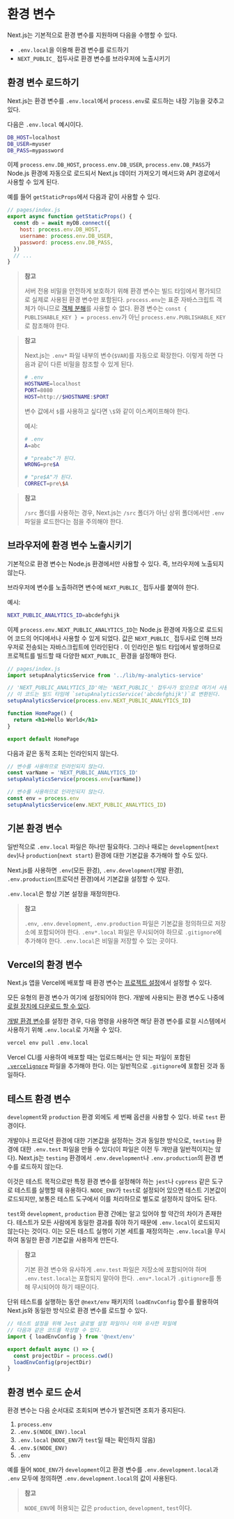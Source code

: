 # 환경 변수

Next.js는 기본적으로 환경 변수를 지원하며 다음을 수행할 수 있다.

- `.env.local`을 이용해 환경 변수를 로드하기
- `NEXT_PUBLIC_` 접두사로 환경 변수를 브라우저에 노출시키기

## 환경 변수 로드하기

Next.js는 환경 변수를 `.env.local`에서 `process.env`로 로드하는 내장 기능을 갖추고 있다.

다음은 `.env.local` 예시이다.

```bash
DB_HOST=localhost
DB_USER=myuser
DB_PASS=mypassword
```

이제 `process.env.DB_HOST`, `process.env.DB_USER`, `process.env.DB_PASS`가 Node.js 환경에 자동으로 로드되서 Next.js 데이터 가져오기 메서드와 API 경로에서 사용할 수 있게 된다.

예를 들어 `getStaticProps`에서 다음과 같이 사용할 수 있다.

```js
// pages/index.js
export async function getStaticProps() {
  const db = await myDB.connect({
    host: process.env.DB_HOST,
    username: process.env.DB_USER,
    password: process.env.DB_PASS,
  })
  // ...
}
```

> **참고**
>
> 서버 전용 비밀을 안전하게 보호하기 위해 환경 변수는 빌드 타임에서 평가되므로 실제로 사용된 환경 변수만 포함된다. `process.env`는 표준 자바스크립트 객체가 아니므로 [객체 분해](https://developer.mozilla.org/en-US/docs/Web/JavaScript/Reference/Operators/Destructuring_assignment)를 사용할 수 없다. 환경 변수는 `const { PUBLISHABLE_KEY } = process.env`가 아닌 `process.env.PUBLISHABLE_KEY`로 참조해야 한다.

> **참고**
>
> Next.js는 `.env*` 파일 내부의 변수(`$VAR`)를 자동으로 확장한다. 이렇게 하면 다음과 같이 다른 비밀을 참조할 수 있게 된다.
>
> ```bash
> # .env
> HOSTNAME=localhost
> PORT=8080
> HOST=http://$HOSTNAME:$PORT
> ```
> 변수 값에서 `$`를 사용하고 싶다면 `\$`와 같이 이스케이프해야 한다.
>
> 예시:
>
> ```bash
> # .env
> A=abc
> 
> # "preabc"가 된다.
> WRONG=pre$A
> 
> # "pre$A"가 된다.
> CORRECT=pre\$A
> ```

> **참고**
>
> `/src` 폴더를 사용하는 경우, Next.js는 `/src` 폴더가 아닌 상위 폴더에서만 `.env` 파일을 로드한다는 점을 주의해야 한다.

## 브라우저에 환경 변수 노출시키기

기본적으로 환경 변수는 Node.js 환경에서만 사용할 수 있다. 즉, 브라우저에 노출되지 않는다.

브라우저에 변수를 노출하려면 변수에 `NEXT_PUBLIC_` 접두사를 붙여야 한다.

예시:

```bash
NEXT_PUBLIC_ANALYTICS_ID=abcdefghijk
```

이제 `process.env.NEXT_PUBLIC_ANALYTICS_ID`는 Node.js 환경에 자동으로 로드되어 코드의 어디에서나 사용할 수 있게 되었다. 값은 `NEXT_PUBLIC_` 접두사로 인해 브라우저로 전송되는 자바스크립트에 인라인된다 . 이 인라인은 빌드 타임에서 발생하므로 프로젝트를 빌드할 때 다양한 `NEXT_PUBLIC_` 환경을 설정해야 한다.

```jsx
// pages/index.js
import setupAnalyticsService from '../lib/my-analytics-service'

// 'NEXT_PUBLIC_ANALYTICS_ID'에는 'NEXT_PUBLIC_' 접두사가 있으므로 여기서 사용이 가능하다.
// 이 코드는 빌드 타임에 `setupAnalyticsService('abcdefghijk')`로 변환된다.
setupAnalyticsService(process.env.NEXT_PUBLIC_ANALYTICS_ID)

function HomePage() {
  return <h1>Hello World</h1>
}

export default HomePage
```

다음과 같은 동적 조회는 인라인되지 않는다.

```js
// 변수를 사용하므로 인라인되지 않는다.
const varName = 'NEXT_PUBLIC_ANALYTICS_ID'
setupAnalyticsService(process.env[varName])

// 변수를 사용하므로 인라인되지 않는다.
const env = process.env
setupAnalyticsService(env.NEXT_PUBLIC_ANALYTICS_ID)
```

## 기본 환경 변수

일반적으로 `.env.local` 파일은 하나만 필요하다. 그러나 때로는 `development`(`next dev`)나 `production`(`next start`) 환경에 대한 기본값을 추가해야 할 수도 있다.

Next.js를 사용하면 `.env`(모든 환경), `.env.development`(개발 환경), `.env.production`(프로덕션 환경)에서 기본값을 설정할 수 있다.

`.env.local`은 항상 기본 설정을 재정의한다.

> **참고**
>
> `.env`, `.env.development`, `.env.production` 파일은 기본값을 정의하므로 저장소에 포함되어야 한다. `.env*.local` 파일은 무시되어야 하므로 `.gitignore`에 추가해야 한다. `.env.local`은 비밀을 저장할 수 있는 곳이다.

## Vercel의 환경 변수

Next.js 앱을 Vercel에 배포할 때 환경 변수는 [프로젝트 설정](https://vercel.com/docs/environment-variables)에서 설정할 수 있다.

모든 유형의 환경 변수가 여기에 설정되어야 한다. 개발에 사용되는 환경 변수도 나중에 [로컬 장치에 다운로드 할 수 있다](https://vercel.com/docs/environment-variables#development-environment-variables).

[개발 환경 변수](https://vercel.com/docs/environment-variables#development-environment-variables)를 설정한 경우, 다음 명령을 사용하면 해당 환경 변수를 로컬 시스템에서 사용하기 위해 `.env.local`로 가져올 수 있다.

```bash
vercel env pull .env.local
```

Vercel CLI를 사용하여 배포할 때는 업로드해서는 안 되는 파일이 포함된 [`.vercelignore`](https://vercel.com/guides/prevent-uploading-sourcepaths-with-vercelignore?query=vercelignore#allowlist) 파일을 추가해야 한다. 이는 일반적으로 `.gitignore`에 포함된 것과 동일하다.

## 테스트 환경 변수

`development`와 `production` 환경 외에도 세 번째 옵션을 사용할 수 있다. 바로 `test` 환경이다.

개발이나 프로덕션 환경에 대한 기본값을 설정하는 것과 동일한 방식으로, `testing` 환경에 대한 `.env.test` 파일을 만들 수 있다(이 파일은 이전 두 개만큼 일반적이지는 않다). Next.js는 `testing` 환경에서 `.env.development`나 `.env.production`의 환경 변수를 로드하지 않는다.

이것은 테스트 목적으로만 특정 환경 변수를 설정해야 하는 `jest`나 `cypress` 같은 도구로 테스트를 실행할 때 유용하다. `NODE_ENV`가 `test`로 설정되어 있으면 테스트 기본값이 로드되지만, 보통은 테스트 도구에서 이를 처리하므로 별도로 설정하지 않아도 된다.

`test`와 `development`, `production` 환경 간에는 알고 있어야 할 약간의 차이가 존재한다. 테스트가 모든 사람에게 동일한 결과를 줘야 하기 때문에 `.env.local`이 로드되지 않는다는 것이다. 이는 모든 테스트 실행이 기본 세트를 재정의하는 `.env.local`을 무시하여 동일한 환경 기본값을 사용하게 만든다.

> **참고**
>
> 기본 환경 변수와 유사하게 `.env.test` 파일은 저장소에 포함되어야 하며 `.env.test.local`는 포함되지 말아야 한다. `.env*.local`가 `.gitignore`를 통해 무시되어야 하기 때문이다.

단위 테스트를 실행하는 동안 `@next/env` 패키지의 `loadEnvConfig` 함수를 활용하여 Next.js와 동일한 방식으로 환경 변수를 로드할 수 있다.

```jsx
// 테스트 설정을 위해 Jest 글로벌 설정 파일이나 이와 유사한 파일에
// 다음과 같은 코드를 작성할 수 있다.
import { loadEnvConfig } from '@next/env'

export default async () => {
  const projectDir = process.cwd()
  loadEnvConfig(projectDir)
}
```

## 환경 변수 로드 순서

환경 변수는 다음 순서대로 조회되며 변수가 발견되면 조회가 중지된다.

1. `process.env`
2. `.env.$(NODE_ENV).local`
3. `.env.local` (`NODE_ENV`가 `test`일 때는 확인하지 않음)
4. `.env.$(NODE_ENV)`
5. `.env`

예를 들어 `NODE_ENV`가 `development`이고 환경 변수를 `.env.development.local`과 `.env` 모두에 정의하면 `.env.development.local`의 값이 사용된다.

> **참고**
>
> `NODE_ENV`에 허용되는 값은 `production`, `development`, `test`이다.